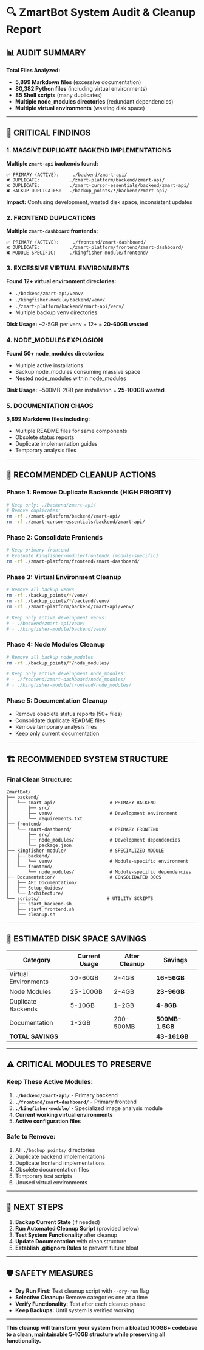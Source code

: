 # 🔍 ZmartBot System Audit & Cleanup Report

## 📊 **AUDIT SUMMARY**

**Total Files Analyzed:**
- **5,899 Markdown files** (excessive documentation)
- **80,382 Python files** (including virtual environments)
- **85 Shell scripts** (many duplicates)
- **Multiple node_modules directories** (redundant dependencies)
- **Multiple virtual environments** (wasting disk space)

---

## 🚨 **CRITICAL FINDINGS**

### 1. **MASSIVE DUPLICATE BACKEND IMPLEMENTATIONS**

**Multiple `zmart-api` backends found:**
```
✅ PRIMARY (ACTIVE):     ./backend/zmart-api/
❌ DUPLICATE:           ./zmart-platform/backend/zmart-api/
❌ DUPLICATE:           ./zmart-cursor-essentials/backend/zmart-api/
❌ BACKUP DUPLICATES:   ./backup_points/*/backend/zmart-api/
```

**Impact:** Confusing development, wasted disk space, inconsistent updates

### 2. **FRONTEND DUPLICATIONS**

**Multiple `zmart-dashboard` frontends:**
```
✅ PRIMARY (ACTIVE):     ./frontend/zmart-dashboard/
❌ DUPLICATE:           ./zmart-platform/frontend/zmart-dashboard/
❌ MODULE SPECIFIC:     ./kingfisher-module/frontend/
```

### 3. **EXCESSIVE VIRTUAL ENVIRONMENTS**

**Found 12+ virtual environment directories:**
- `./backend/zmart-api/venv/`
- `./kingfisher-module/backend/venv/`
- `./zmart-platform/backend/zmart-api/venv/`
- Multiple backup venv directories

**Disk Usage:** ~2-5GB per venv × 12+ = **20-60GB wasted**

### 4. **NODE_MODULES EXPLOSION**

**Found 50+ node_modules directories:**
- Multiple active installations
- Backup node_modules consuming massive space
- Nested node_modules within node_modules

**Disk Usage:** ~500MB-2GB per installation = **25-100GB wasted**

### 5. **DOCUMENTATION CHAOS**

**5,899 Markdown files including:**
- Multiple README files for same components
- Obsolete status reports
- Duplicate implementation guides
- Temporary analysis files

---

## 🎯 **RECOMMENDED CLEANUP ACTIONS**

### **Phase 1: Remove Duplicate Backends (HIGH PRIORITY)**
```bash
# Keep only: ./backend/zmart-api/
# Remove duplicates:
rm -rf ./zmart-platform/backend/zmart-api/
rm -rf ./zmart-cursor-essentials/backend/zmart-api/
```

### **Phase 2: Consolidate Frontends**
```bash
# Keep primary frontend
# Evaluate kingfisher-module/frontend/ (module-specific)
rm -rf ./zmart-platform/frontend/zmart-dashboard/
```

### **Phase 3: Virtual Environment Cleanup**
```bash
# Remove all backup venvs
rm -rf ./backup_points/*/venv/
rm -rf ./backup_points/*/backend/venv/
rm -rf ./zmart-platform/backend/zmart-api/venv/

# Keep only active development venvs:
# - ./backend/zmart-api/venv/
# - ./kingfisher-module/backend/venv/
```

### **Phase 4: Node Modules Cleanup**
```bash
# Remove all backup node_modules
rm -rf ./backup_points/*/node_modules/

# Keep only active development node_modules:
# - ./frontend/zmart-dashboard/node_modules/
# - ./kingfisher-module/frontend/node_modules/
```

### **Phase 5: Documentation Cleanup**
- Remove obsolete status reports (50+ files)
- Consolidate duplicate README files
- Remove temporary analysis files
- Keep only current documentation

---

## 🏗️ **RECOMMENDED SYSTEM STRUCTURE**

### **Final Clean Structure:**
```
ZmartBot/
├── backend/
│   └── zmart-api/                    # PRIMARY BACKEND
│       ├── src/
│       ├── venv/                     # Development environment
│       └── requirements.txt
├── frontend/
│   └── zmart-dashboard/              # PRIMARY FRONTEND
│       ├── src/
│       ├── node_modules/             # Development dependencies
│       └── package.json
├── kingfisher-module/                # SPECIALIZED MODULE
│   ├── backend/
│   │   └── venv/                     # Module-specific environment
│   └── frontend/
│       └── node_modules/             # Module-specific dependencies
├── Documentation/                    # CONSOLIDATED DOCS
│   ├── API_Documentation/
│   ├── Setup_Guides/
│   └── Architecture/
└── scripts/                         # UTILITY SCRIPTS
    ├── start_backend.sh
    ├── start_frontend.sh
    └── cleanup.sh
```

---

## 💾 **ESTIMATED DISK SPACE SAVINGS**

| Category | Current Usage | After Cleanup | Savings |
|----------|---------------|---------------|---------|
| Virtual Environments | 20-60GB | 2-4GB | **16-56GB** |
| Node Modules | 25-100GB | 2-4GB | **23-96GB** |
| Duplicate Backends | 5-10GB | 1-2GB | **4-8GB** |
| Documentation | 1-2GB | 200-500MB | **500MB-1.5GB** |
| **TOTAL SAVINGS** | | | **43-161GB** |

---

## ⚠️ **CRITICAL MODULES TO PRESERVE**

### **Keep These Active Modules:**
1. **`./backend/zmart-api/`** - Primary backend
2. **`./frontend/zmart-dashboard/`** - Primary frontend  
3. **`./kingfisher-module/`** - Specialized image analysis module
4. **Current working virtual environments**
5. **Active configuration files**

### **Safe to Remove:**
1. All `./backup_points/` directories
2. Duplicate backend implementations
3. Duplicate frontend implementations
4. Obsolete documentation files
5. Temporary test scripts
6. Unused virtual environments

---

## 🚀 **NEXT STEPS**

1. **Backup Current State** (if needed)
2. **Run Automated Cleanup Script** (provided below)
3. **Test System Functionality** after cleanup
4. **Update Documentation** with clean structure
5. **Establish .gitignore Rules** to prevent future bloat

---

## 🛡️ **SAFETY MEASURES**

- **Dry Run First:** Test cleanup script with `--dry-run` flag
- **Selective Cleanup:** Remove categories one at a time
- **Verify Functionality:** Test after each cleanup phase
- **Keep Backups:** Until system is verified working

---

**This cleanup will transform your system from a bloated 100GB+ codebase to a clean, maintainable 5-10GB structure while preserving all functionality.**